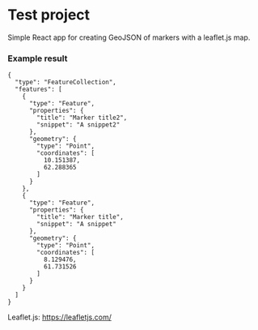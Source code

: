 # Test project

Simple React app for creating GeoJSON of markers with a leaflet.js map. 

### Example result

```
{
  "type": "FeatureCollection",
  "features": [
    {
      "type": "Feature",
      "properties": {
        "title": "Marker title2",
        "snippet": "A snippet2"
      },
      "geometry": {
        "type": "Point",
        "coordinates": [
          10.151387,
          62.288365
        ]
      }
    },
    {
      "type": "Feature",
      "properties": {
        "title": "Marker title",
        "snippet": "A snippet"
      },
      "geometry": {
        "type": "Point",
        "coordinates": [
          8.129476,
          61.731526
        ]
      }
    }
  ]
}
```
Leaflet.js: https://leafletjs.com/
